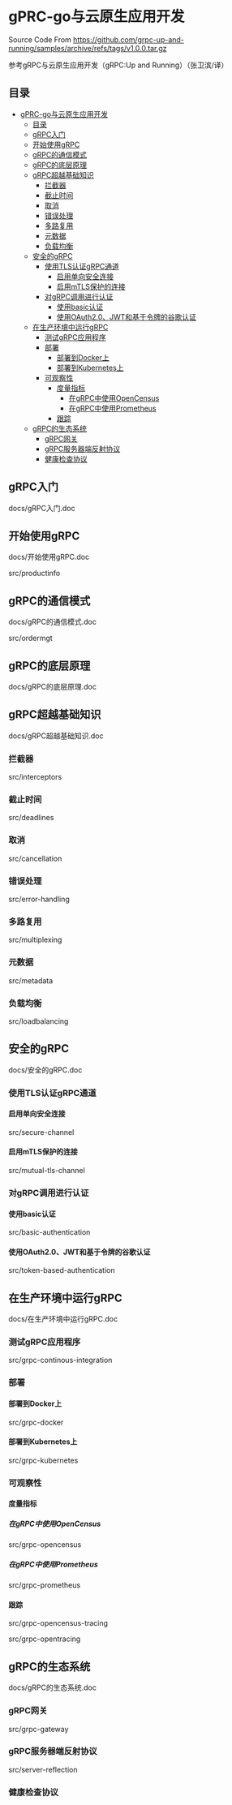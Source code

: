# gPRC-go与云原生应用开发
Source Code From https://github.com/grpc-up-and-running/samples/archive/refs/tags/v1.0.0.tar.gz

参考gRPC与云原生应用开发（gRPC:Up and Running）（张卫滨/译）

## 目录
-   [gPRC-go与云原生应用开发](#gprc-go与云原生应用开发)
    -   [目录](#目录)
    -   [gRPC入门](#grpc入门)
    -   [开始使用gRPC](#开始使用grpc)
    -   [gRPC的通信模式](#grpc的通信模式)
    -   [gRPC的底层原理](#grpc的底层原理)
    -   [gRPC超越基础知识](#grpc超越基础知识)
        -   [拦截器](#拦截器)
        -   [截止时间](#截止时间)
        -   [取消](#取消)
        -   [错误处理](#错误处理)
        -   [多路复用](#多路复用)
        -   [元数据](#元数据)
        -   [负载均衡](#负载均衡)
    -   [安全的gRPC](#安全的grpc)
        -   [使用TLS认证gRPC通道](#使用tls认证grpc通道)
            -   [启用单向安全连接](#启用单向安全连接)
            -   [启用mTLS保护的连接](#启用mtls保护的连接)
        -   [对gRPC调用进行认证](#对grpc调用进行认证)
            -   [使用basic认证](#使用basic认证)
            -   [使用OAuth2.0、JWT和基于令牌的谷歌认证](#使用oauth2.0jwt和基于令牌的谷歌认证)
    -   [在生产环境中运行gRPC](#在生产环境中运行grpc)
        -   [测试gRPC应用程序](#测试grpc应用程序)
        -   [部署](#部署)
            -   [部署到Docker上](#部署到docker上)
            -   [部署到Kubernetes上](#部署到kubernetes上)
        -   [可观察性](#可观察性)
            -   [度量指标](#度量指标)
                -   [在gRPC中使用OpenCensus](#在grpc中使用opencensus)
                -   [在gRPC中使用Prometheus](#在grpc中使用prometheus)
            -   [跟踪](#跟踪)
    -   [gRPC的生态系统](#grpc的生态系统)
        -   [gRPC网关](#grpc网关)
        -   [gRPC服务器端反射协议](#grpc服务器端反射协议)
        -   [健康检查协议](#健康检查协议)

## gRPC入门
docs/gRPC入门.doc

## 开始使用gRPC
docs/开始使用gRPC.doc

src/productinfo

## gRPC的通信模式
docs/gRPC的通信模式.doc

src/ordermgt

## gRPC的底层原理
docs/gRPC的底层原理.doc

## gRPC超越基础知识
docs/gRPC超越基础知识.doc

### 拦截器
src/interceptors

### 截止时间
src/deadlines

### 取消
src/cancellation

### 错误处理
src/error-handling

### 多路复用
src/multiplexing

### 元数据
src/metadata

### 负载均衡
src/loadbalancing

## 安全的gRPC
docs/安全的gRPC.doc

### 使用TLS认证gRPC通道

#### 启用单向安全连接
src/secure-channel

#### 启用mTLS保护的连接
src/mutual-tls-channel

### 对gRPC调用进行认证

#### 使用basic认证
src/basic-authentication

#### 使用OAuth2.0、JWT和基于令牌的谷歌认证
src/token-based-authentication

## 在生产环境中运行gRPC
docs/在生产环境中运行gRPC.doc

### 测试gRPC应用程序
src/grpc-continous-integration

### 部署
#### 部署到Docker上
src/grpc-docker

#### 部署到Kubernetes上
src/grpc-kubernetes

### 可观察性
#### 度量指标
##### 在gRPC中使用OpenCensus
src/grpc-opencensus

##### 在gRPC中使用Prometheus
src/grpc-prometheus

#### 跟踪
src/grpc-opencensus-tracing

src/grpc-opentracing

## gRPC的生态系统
docs/gRPC的生态系统.doc

### gRPC网关
src/grpc-gateway

### gRPC服务器端反射协议
src/server-reflection

### 健康检查协议
